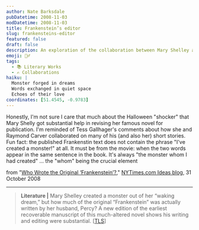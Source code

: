 ```yaml
---
author: Nate Barksdale
pubDatetime: 2008-11-03
modDatetime: 2008-11-03
title: Frankenstein’s editor
slug: frankensteins-editor
featured: false
draft: false
description: An exploration of the collaboration between Mary Shelley and Percy Shelley in the creation of "Frankenstein," touching on the misconceptions surrounding the text.
emoji: 🧟‍♂️
tags:
  - 📚 Literary Works
  - ✍️ Collaborations
haiku: |
  Monster forged in dreams  
  Words exchanged in quiet space  
  Echoes of their love
coordinates: [51.4545, -0.9783]
---
```


Honestly, I'm not sure I care that much about the Halloween "shocker" that Mary Shelly got substantial help in revising her famous novel for publication. I'm reminded of Tess Gallhager's comments about how she and Raymond Carver collaborated on many of his (and also her) short stories. Fun fact: the published Frankenstin text does not contain the phrase "I've created a monster!" at all. It must be from the movie: when the two words appear in the same sentence in the book. It's always "the monster whom I had created" ... the "whom" being the crucial element

from "[Who Wrote the Original ‘Frankenstein’?](http://ideas.blogs.nytimes.com/2008/10/31/who-wrote-the-original-frankenstein/)," [NYTimes.com Ideas blog](http://ideas.blogs.nytimes.com/2008/10/31/who-wrote-the-original-frankenstein/), 31 October 2008

---

> **Literature |** Mary Shelley created a monster out of her “waking dream,” but how much of the original “Frankenstein” was actually written by her husband, Percy? A new edition of the earliest recoverable manuscript of this much-altered novel shows his writing and editing were substantial. [[TLS](http://entertainment.timesonline.co.uk/tol/arts_and_entertainment/the_tls/article5035717.ece)]
